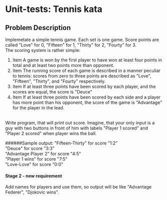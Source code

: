 # Unit-tests: Tennis kata

## Problem Description
Implemetate a simple tennis game. Each set is one game. Score points are called "Love" for 0, "Fifteen" for 1, "Thirty" for 2, "Fourty" for 3. <br />
The scoring system is rather simple:
1. Item A game is won by the first player to have won at least four points in total and at least two points more than opponent.
2. Item The running score of each game is described in a manner peculiar to tennis: scores from zero to three points are described as "Love", "Fifteen", "Thirty", and "Fourty" respectively.
3. Item If at least three points have been scored by each player, and the scores are equal, the score is "Deuce"
4. Item If at least three points have been scored by each side and a player has more point than his opponent, the score of the game is "Advantage" for the player in the lead.

<br />
Write program, that will print out score. Imagine, that your only input is a guy with two buttons in front of him with labels "Player 1 scored" and "Player 2 scored" when player wins the ball.

######Sample output:
"Fifteen-Thirty" for score "1:2" <br />
"Deuce" for score "3:3" <br />
"Advantage Player 2" for score "4:5" <br />
"Player 1 wins" for score "7:5" <br />
"Love-Love" for score "0:0"

#### Stage 2 - new requirement
Add names for players and use them, so output will be like "Advantage Federer", "Djokovic wins".

